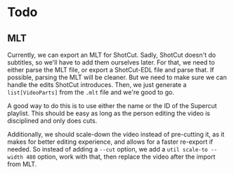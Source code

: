 # Todo

## MLT

Currently, we can export an MLT for ShotCut.
Sadly, ShotCut doesn't do subtitles, so we'll have to add them ourselves later.
For that, we need to either parse the MLT file, or export a ShotCut-EDL file and parse that.
If possible, parsing the MLT will be cleaner.
But we need to make sure we can handle the edits ShotCut introduces.
Then, we just generate a `list[VideoParts]` from the `.mlt` file and we're good to go.


A good way to do this is to use either the name or the ID of the Supercut playlist.
This should be easy as long as the person editing the video is disciplined and only does cuts.

Additionally, we should scale-down the video instead of pre-cutting it, as it makes for better editing experience,
and allows for a faster re-export if needed.
So instead of adding a `--cut` option, we add a `util scale-to --width 480` option, work with that,
then replace the video after the import from MLT.